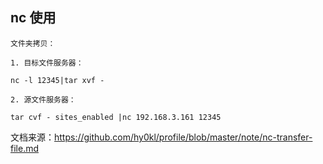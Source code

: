 ## nc 使用

```
文件夹拷贝：

1. 目标文件服务器：

nc -l 12345|tar xvf -

2. 源文件服务器：

tar cvf - sites_enabled |nc 192.168.3.161 12345
```

文档来源：https://github.com/hy0kl/profile/blob/master/note/nc-transfer-file.md

